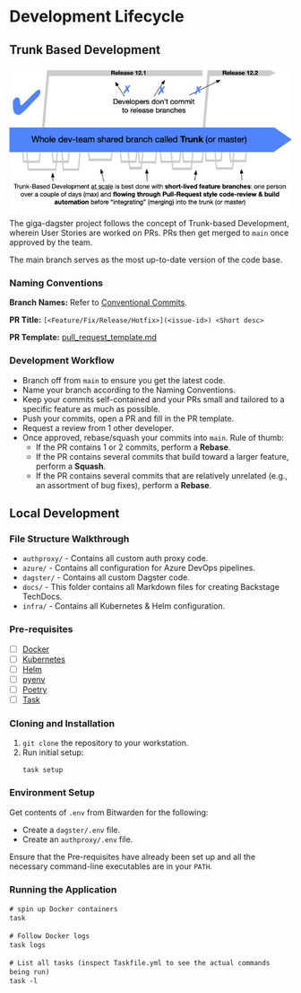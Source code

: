 # Development Lifecycle

## Trunk Based Development

![Trunk-Based Development](images/trunk-dev.png)

The giga-dagster project follows the concept of Trunk-based Development,
wherein User Stories are worked on PRs. PRs then get merged to `main` once approved by
the team.

The main branch serves as the most up-to-date version of the code base.

### Naming Conventions

**Branch Names:** Refer
to [Conventional Commits](https://www.conventionalcommits.org/en/v1.0.0/).

**PR Title:** `[<Feature/Fix/Release/Hotfix>](<issue-id>) <Short desc>`

**PR Template:** [pull_request_template.md](../.github/pull_request_template.md)

### Development Workflow

- Branch off from `main` to ensure you get the latest code.
- Name your branch according to the Naming Conventions.
- Keep your commits self-contained and your PRs small and tailored to a specific feature
  as much as possible.
- Push your commits, open a PR and fill in the PR template.
- Request a review from 1 other developer.
- Once approved, rebase/squash your commits into `main`. Rule of thumb:
    - If the PR contains 1 or 2 commits, perform a **Rebase**.
    - If the PR contains several commits that build toward a larger feature, perform a
      **Squash**.
    - If the PR contains several commits that are relatively unrelated (e.g., an
      assortment of bug fixes), perform a **Rebase**.

## Local Development

### File Structure Walkthrough

- `authproxy/` - Contains all custom auth proxy code.
- `azure/` - Contains all configuration for Azure DevOps pipelines.
- `dagster/` - Contains all custom Dagster code.
- `docs/` - This folder contains all Markdown files for creating Backstage TechDocs.
- `infra/` - Contains all Kubernetes & Helm configuration.

### Pre-requisites

- [ ] [Docker](https://docs.docker.com/engine/)
- [ ] [Kubernetes](https://kubernetes.io/docs/tasks/tools/)
- [ ] [Helm](https://helm.sh/docs/intro/install/)
- [ ] [pyenv](https://github.com/pyenv/pyenv)
- [ ] [Poetry](https://python-poetry.org/docs/#installation)
- [ ] [Task](https://taskfile.dev/installation/#install-script)

### Cloning and Installation

1. `git clone` the repository to your workstation.
2. Run initial setup:
    ```shell
    task setup
    ```

### Environment Setup

Get contents of `.env` from Bitwarden for the following:
- Create a `dagster/.env` file.
- Create an `authproxy/.env` file.

Ensure that the Pre-requisites have already been set up and all the necessary
command-line executables are in your `PATH`.

### Running the Application

```shell
# spin up Docker containers
task

# Follow Docker logs
task logs

# List all tasks (inspect Taskfile.yml to see the actual commands being run)
task -l
```
